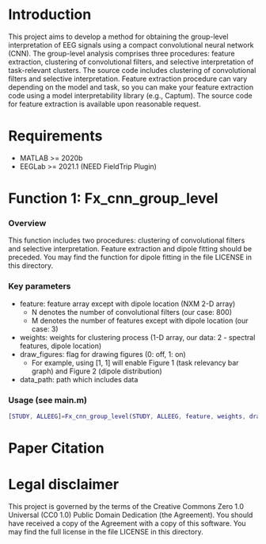 # Introduction
This project aims to develop a method for obtaining the group-level interpretation of EEG signals using a compact convolutional neural network (CNN). The group-level analysis comprises three procedures: feature extraction, clustering of convolutional filters, and selective interpretation of task-relevant clusters. The source code includes clustering of convolutional filters and selective interpretation. Feature extraction procedure can vary depending on the model and task, so you can make your feature extraction code using a model interpretability library (e.g., Captum). The source code for feature extraction is available upon reasonable request.

# Requirements
* MATLAB >= 2020b
* EEGLab >= 2021.1 (NEED FieldTrip Plugin)

# Function 1: Fx_cnn_group_level
### Overview
This function includes two procedures: clustering of convolutional filters and selective interpretation.
Feature extraction and dipole fitting should be preceded.
You may find the function for dipole fitting in the file LICENSE in this directory.
### Key parameters
* feature: feature array except with dipole location (NXM 2-D array)
  * N denotes the number of convolutional filters (our case: 800)
  * M denotes the number of features except with dipole location (our case: 3)
* weights: weights for clustering process (1-D array, our data: 2 - spectral features, dipole location)
* draw_figures: flag for drawing figures (0: off, 1: on)
  * For example, using [1, 1] will enable Figure 1 (task relevancy bar graph) and Figure 2 (dipole distribution)
* data_path: path which includes data
### Usage (see main.m)
```MATLAB
[STUDY, ALLEEG]=Fx_cnn_group_level(STUDY, ALLEEG, feature, weights, draw_figures, data_path);
```

# Paper Citation

# Legal disclaimer
This project is governed by the terms of the Creative Commons Zero 1.0 Universal (CC0 1.0) Public Domain Dedication (the Agreement). You should have received a copy of the Agreement with a copy of this software. 
You may find the full license in the file LICENSE in this directory.
